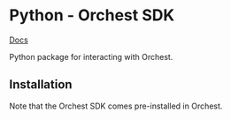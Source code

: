 # Python - Orchest SDK

[Docs](https://orchest.readthedocs.io/en/stable/user_guide/sdk/python.html)

Python package for interacting with Orchest.

## Installation

Note that the Orchest SDK comes pre-installed in Orchest.
